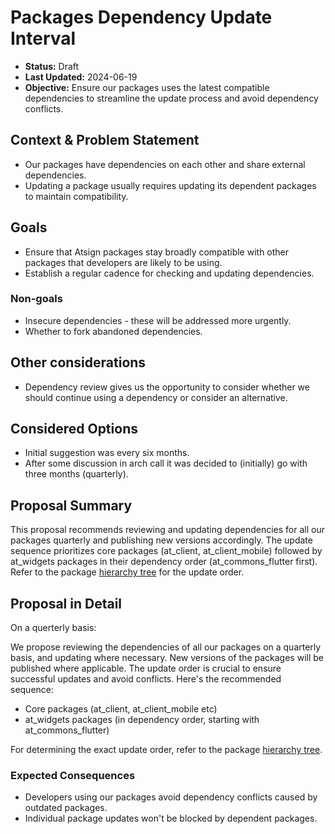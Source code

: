# Packages Dependency Update Interval

<!-- This template is inspired by
https://github.com/GoogleCloudPlatform/emblem/tree/main/docs/decisions -->

* **Status:** Draft
* **Last Updated:** 2024-06-19
* **Objective:** Ensure our packages uses the latest compatible dependencies
to streamline the update process and avoid dependency conflicts.

## Context & Problem Statement

* Our packages have dependencies on each other and share external
dependencies.
* Updating a package usually requires updating its dependent packages to
maintain compatibility.

## Goals

* Ensure that Atsign packages stay broadly compatible with other packages
that developers are likely to be using.
* Establish a regular cadence for checking and updating dependencies.

### Non-goals

* Insecure dependencies - these will be addressed more urgently.
* Whether to fork abandoned dependencies.

## Other considerations

* Dependency review gives us the opportunity to consider whether we should
continue using a dependency or consider an alternative.

## Considered Options

* Initial suggestion was every six months.
* After some discussion in arch call it was decided to (initially) go with
three months (quarterly).

## Proposal Summary

This proposal recommends reviewing and updating dependencies for all our
packages quarterly and publishing new versions accordingly. The update
sequence prioritizes core packages (at_client, at_client_mobile) followed
by at_widgets packages in their dependency order (at_commons_flutter first).
Refer to the package
[hierarchy tree](https://github.com/atsign-foundation/at_mono/tree/trunk/docs/diagrams)
for the update order.

## Proposal in Detail

On a querterly basis:

We propose reviewing the dependencies of all our packages on a quarterly
basis, and updating where necessary. New versions of the packages will be
published where applicable. The update order is crucial to ensure successful
updates and avoid conflicts. Here's the recommended sequence:
* Core packages (at_client, at_client_mobile etc)
* at_widgets packages (in dependency order, starting with at_commons_flutter)

For determining the exact update order, refer to the package
[hierarchy tree](https://github.com/atsign-foundation/at_mono/blob/trunk/docs/diagrams/package_tree_hierarchical.svg).

### Expected Consequences <!-- optional -->

* Developers using our packages avoid dependency conflicts caused by outdated packages.
* Individual package updates won't be blocked by dependent packages.
